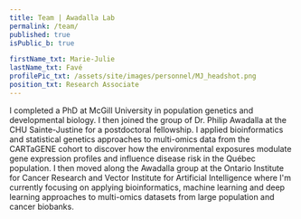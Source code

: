 ```yaml
---
title: Team | Awadalla Lab
permalink: /team/
published: true
isPublic_b: true

firstName_txt: Marie-Julie
lastName_txt: Favé
profilePic_txt: /assets/site/images/personnel/MJ_headshot.png
position_txt: Research Associate
---
```


I completed a PhD at McGill University in population genetics and developmental biology. I then joined the group of Dr. Philip Awadalla at the CHU Sainte-Justine for a postdoctoral fellowship. I applied bioinformatics and statistical genetics approaches to multi-omics data from the CARTaGENE cohort to discover how the environmental exposures modulate gene expression profiles and influence disease risk in the Québec population. I then moved along the Awadalla group at the Ontario Institute for Cancer Research and Vector Institute for Artificial Intelligence where I'm currently focusing on applying bioinformatics, machine learning and deep learning approaches to multi-omics datasets from large population and cancer biobanks.
